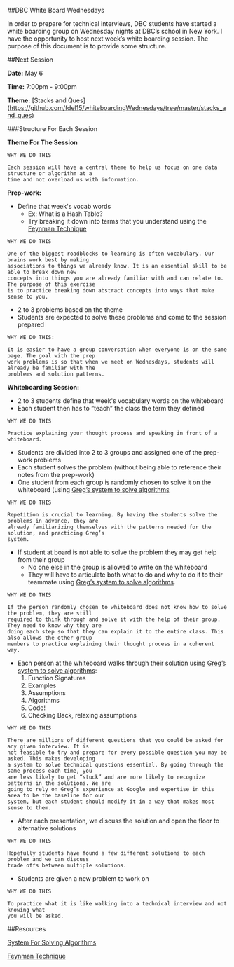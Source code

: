 ##DBC White Board Wednesdays




In order to prepare for technical interviews, DBC students have started a white boarding group on Wednesday nights at DBC’s school in New York. I have the opportunity to host next week’s white boarding session. The purpose of this document is to provide some structure.

##Next Session

**Date:** May 6

**Time:** 7:00pm - 9:00pm

**Theme:** [Stacks and Ques] (https://github.com/fdel15/whiteboardingWednesdays/tree/master/stacks_and_ques)


###Structure For Each Session

**Theme For The Session**

```
WHY WE DO THIS

Each session will have a central theme to help us focus on one data structure or algorithm at a
time and not overload us with information.

```

**Prep-work:**
  - Define that week's vocab words
    - Ex: What is a Hash Table?
    - Try breaking it down into terms that you understand using the [Feynman Technique](https://github.com/fdel15/whiteboardingWednesdays/blob/master/feyman_technique.md)

```
WHY WE DO THIS

One of the biggest roadblocks to learning is often vocabulary. Our brains work best by making
associations to things we already know. It is an essential skill to be able to break down new
concepts into things you are already familiar with and can relate to. The purpose of this exercise
is to practice breaking down abstract concepts into ways that make sense to you.

```

* 2 to 3 problems based on the theme
* Students are expected to solve these problems and come to the session prepared

```
WHY WE DO THIS:

It is easier to have a group conversation when everyone is on the same page. The goal with the prep
work problems is so that when we meet on Wednesdays, students will already be familiar with the
problems and solution patterns.

```

**Whiteboarding Session:**

* 2 to 3 students define that week's vocabulary words on the whiteboard
* Each student then has to “teach” the class the term they defined

```
WHY WE DO THIS

Practice explaining your thought process and speaking in front of a whiteboard.

```

* Students are divided into 2 to 3 groups and assigned one of the prep-work problems
* Each student solves the problem (without being able to reference their notes from the prep-work)
* One student from each group is randomly chosen to solve it on the whiteboard (using [Greg’s system to solve algorithms](https://github.com/fdel15/whiteboardingWednesdays/blob/master/algorithm_system.md)

```
WHY WE DO THIS

Repetition is crucial to learning. By having the students solve the problems in advance, they are
already familiarizing themselves with the patterns needed for the solution, and practicing Greg’s
system.

```

* If student at board is not able to solve the problem they may get help from their group
	* No one else in the group is allowed to write on the whiteboard
	* They will have to articulate both what to do and why to do it to their teammate using [Greg’s system to solve algorithms](https://github.com/fdel15/whiteboardingWednesdays/blob/master/algorithm_system.md).

```
WHY WE DO THIS

If the person randomly chosen to whiteboard does not know how to solve the problem, they are still
required to think through and solve it with the help of their group. They need to know why they are
doing each step so that they can explain it to the entire class. This also allows the other group
members to practice explaining their thought process in a coherent way.

```

* Each person at the whiteboard walks through their solution using [Greg’s system to solve algorithms](https://github.com/fdel15/whiteboardingWednesdays/blob/master/algorithm_system.md):
	1. Function Signatures
	2. Examples
	3. Assumptions
	4. Algorithms
	5. Code!
	6. Checking Back, relaxing assumptions

```
WHY WE DO THIS

There are millions of different questions that you could be asked for any given interview. It is
not feasible to try and prepare for every possible question you may be asked. This makes developing
a system to solve technical questions essential. By going through the same process each time, you
are less likely to get “stuck” and are more likely to recognize patterns in the solutions. We are
going to rely on Greg’s experience at Google and expertise in this area to be the baseline for our
system, but each student should modify it in a way that makes most sense to them.

```

* After each presentation, we discuss the solution and open the floor to alternative solutions

```
WHY WE DO THIS

Hopefully students have found a few different solutions to each problem and we can discuss
trade offs between multiple solutions.

```

* Students are given a new problem to work on

```
WHY WE DO THIS

To practice what it is like walking into a technical interview and not knowing what
you will be asked.

```

##Resources

[System For Solving Algorithms](https://github.com/fdel15/whiteboardingWednesdays/blob/master/algorithm_system.md)

[Feynman Technique](https://github.com/fdel15/whiteboardingWednesdays/blob/master/feyman_technique.md)

